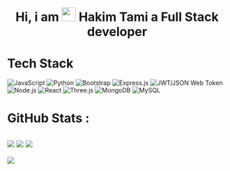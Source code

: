 <div align="center"><h1> Hi, i am <img src="https://raw.githubusercontent.com/TheDudeThatCode/TheDudeThatCode/master/Assets/Hi.gif" width="32px"/> Hakim Tami a Full Stack developer </h1> </div>


# Tech Stack
![JavaScript](https://img.shields.io/badge/javascript-%23323330.svg?style=for-the-badge&logo=javascript&logoColor=%23F7DF1E)
![Python](https://img.shields.io/badge/python-3670A0?style=for-the-badge&logo=python&logoColor=ffdd54)
![Bootstrap](https://img.shields.io/badge/bootstrap-%23563D7C.svg?style=for-the-badge&logo=bootstrap&logoColor=white)
![Express.js](https://img.shields.io/badge/express.js-%23404d59.svg?style=for-the-badge&logo=express&logoColor=%2361DAFB)
![JWT/JSON Web Token](https://img.shields.io/badge/JWT-black?style=for-the-badge&logo=JSON%20web%20tokens)
![Node.js ](https://img.shields.io/badge/node.js-6DA55F?style=for-the-badge&logo=node.js&logoColor=white)
![React](https://img.shields.io/badge/react-%2320232a.svg?style=for-the-badge&logo=react&logoColor=%2361DAFB)
![Three.js](https://img.shields.io/badge/threejs-black?style=for-the-badge&logo=three.js&logoColor=white)
![MongoDB](https://img.shields.io/badge/MongoDB-%234ea94b.svg?style=for-the-badge&logo=mongodb&logoColor=white)
![MySQL](https://img.shields.io/badge/mysql-%2300f.svg?style=for-the-badge&logo=mysql&logoColor=white)

# GitHub Stats :
![](https://github-readme-stats.vercel.app/api?username=Hahakim19&hide_border=false&include_all_commits=false&count_private=false)
![](https://github-readme-streak-stats.herokuapp.com/?user=Hahakim19&hide_border=false)
![](https://github-readme-stats.vercel.app/api/top-langs/?username=Hahakim19&hide_border=false&include_all_commits=false&count_private=false&layout=compact)
---
[![](https://visitcount.itsvg.in/api?id=Hahakim19&icon=0&color=0)](https://visitcount.itsvg.in)
<!-- made using https://prm.pushkaryadav.in -->

